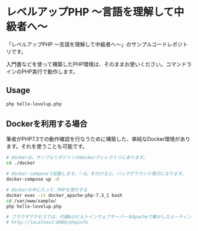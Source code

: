 # レベルアップPHP 〜言語を理解して中級者へ〜

「レベルアップPHP 〜言語を理解して中級者へ〜」のサンプルコードレポジトリです。

入門書などを使って構築したPHP環境は、そのままお使いください。コマンドラインのPHP実行で動作します。

## Usage

```sh
php hello-levelup.php
```

## Dockerを利用する場合

筆者がPHP7.3での動作確認を行なうために構築した、単純なDocker環境があります。それを使うことも可能です。

```sh
# dockerは、サンプルリポジトリのdockerディレクトリにあります。
cd ./docker

# docker-composeで起動します。「-d」を付けると、バックグラウンド実行になります。
docker-compose up -d

# dockerの中に入って、PHPを実行する
docker exec -it docker_apache-php-7.3_1 bash
cd /var/www/sample/
php hello-levelup.php

# ブラウザアクセスでは、付録AのビルトインウェブサーバーをApacheで動かしたルーティングエンジンが起動します。
# http://localhost:8080/phpinfo
```
